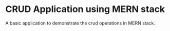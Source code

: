 # CRUD Application using MERN stack
A basic application to demonstrate the crud operations in MERN stack.

